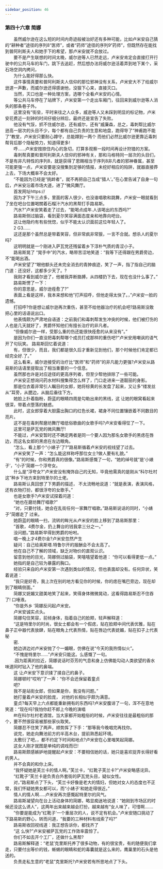 ```yaml
---
sidebar_position: 46
---
```

### 第四十六章 简娜  


　　虽然威尔逊在这么短的时间内奇迹般被治好还有多种可能，比如卢米安自己猜的“耕种者”途径的序列8“医师”，或者“药师”途径的序列9“药师”，但既然存在能找到普阿利斯夫人和她手下的希望，那卢米安就不会放过。  
　　要不是产生联想的时间太晚，威尔逊等人已然走远，卢米安肯定会直接打开行驶中的公共马车的车门，跳下去追赶，然后想办法将威尔逊活着弄到地下某个，采石场空洞内拷问，  
　　为什么能好得那么快。  
　　这件事情真要和普阿利斯夫人信仰的那位邪神没有关系，卢米安大不了给威尔逊道一声歉，而威尔逊还得感谢他，没狠下心来，直接灭口。  
　　当然，灭口也是一种处理方案，选哪个全看卢米安的心情。  
　　等公共马车停在了站牌下，卢米安第一个走出车厢门，往回来到威尔逊等人消失的那条巷子外。  
　　这里没有“街垒，平时来往之人众多，威逊等人又未踩到明显的标记物，卢米安花费近一刻钟的时间仔细分辨后，最终还是宣告了失败。  
　　他没有气馁，抓不住威尔逊，还有威尔，还有”威廉森，总之，毒刺帮比威尔逊高一层次的头目不少，每个都有自己负责的生意和地盘，跑得导了“神甫跑不能了”教堂，卢米安只要耐心蹲守，总能蹲到一两个 而他们必然比威尔逊更靠近毒刺帮背后那个隐秘势力，知道得更多!  
　　呼......卢米安按捺住内心的急切，打算多观察一段时间再设计狩猎的方案。  
　　毒刺帮真要和普阿利斯夫人信仰的邪神有关，那和马格特同一层次的头目们，不是有非凡特性的序列8，就是获得了恩赐相当于序列8非凡者的邪神眷属，甚至可能更强一点，卢米安要是没搜集到足够的情报，未挖好相应的陷阱，就器直接莽上去，下场大概率不会太好。  
　　“不能因为已经是“挑衅者”，就不再把自己当成“猎人’。”在心里告诫了自身一句后，卢米安沿着市场大道，进了“微风舞厅。  
　　首发网址https://  
　　因为才下午三点多，里面的客人很少，也没谁唱歌和跳舞，卢米安一眼就看到了坐在吧台位置喝關着石榴汁汽水的黑帮打手路易斯。  
　　汽水?”卢米安笑着走了过去，“能喝点成年.人该喝出的东西吗?”  
　　路易斯侧过脑袋，看到夏尔笑容满面态度亲和地靠向吧台。  
　　这让他隐约有有些恍惚，似乎不能太认识面前这位年轻人了。  
　　2 G3......  
　　这还是那个虽然总是带着笑容，但非常疯非常狠，一言不合就。想杀人的夏尔吗?  
　　这明明就是一个刚进入萨瓦党还残留着乡下淳朴气质的青涩小子。  
　　路易斯晃了 “晃手中”的汽水，略带苦涩地笑道：“我等下还得跟在男爵旁边，不“能喝出酒。  
　　卢米安望了“眼他额头还未完全消去的青肿痕迹，笑了一声，指了指自己的脑门道：还没好，这都多少天了。?  
　　我刚才看到威尔逊了，他被我弄断胳膊，从四楼扔下去，现在也没什么事了。”  
　　路易斯愣了一下：  
　　你的意思是，威尔逊痊愈了?”  
　　表面上看是这样，我本来想和他”打声招呼，但他走得太快了。，”卢米安一脸的遗憾。  
　　打招呼?你是想让威尔逊再次重伤，甚至不给他器治疗的机会吧?路易斯没敢把心里的话语说出口。  
　　他表情颇为严肃地自语道：之前我们和毒刺帮发生冲突的时候，他们被打伤的人也是几天就好了，男爵怀知他们有擅长治疗的非凡者。  
　　“但像威尔逊一样，受那么重的伤还能很快痊愈的从来没有”。”  
　　是因为你们一直没把毒刺帮哪个成员打成那样的重伤吧?”卢米安用嘲讽的语气开了句玩笑。 路易斯回忆着说道：  
　　有，但很少，而且，我们都是很久后才重新见到他们，那个时候他们肯定都已经完全好.了。”  
　　这么看来，威尔逊接受的治疗比“医师”和“药师”的非凡能力更强?卢米安从路易斯的话语里提取出了相当重要的一个信息。  
　　虽然那也许是对应途径的更高序列者，但至少帮他排除了一些可能。  
　　卢米安正想询问药水材料搜集得怎么样了，门口走进来一道靓丽的身影。  
　　那是位衣着非常引人瞩目的女郎，她将棕黄的长发盘了起来，又让多“缕发丝从”耳旁，从腮边，从脑后垂往下方。  
　　她脸上扑着脂粉，蔚蓝的眼睛四周是勾勒出来的黑线，这 让她的眼窝看起来很深，带着点堕落的魅惑。  
　　此时，这女郎穿着大胆露出胸口的红色长裙，裙身不同位置镶嵌着不同数目的亮片。  
　　这不是在毒刺帮磨坊舞厅唱低俗歌曲的女歌手吗?卢米安看得怔了一下。  
　　这里可是萨瓦党的微风舞厅!  
　　不能过，卢米安暂时还不确定两者是同一个要人因为那名女歌手的黑痣在唇边，而这名女郎的黑痣在左边眼角。  
　　“怎么，看上那个“小婊子’了?”路易斯循着卢米安的视线望了过去。  
　　卢米安笑了一声：“怎么能这样称呼那位女士?做人要有礼貌。”  
　　“有”的时候，你和男爵真的很像。”路易斯感慨了一句，“她的绰号就”是‘小婊子’，“小子’简娜一个浮夸女。  
　　什么是“浮夸女?”卢米安没有掩饰自己的无知，毕竟他需真的是刚从“科尔杜村这”种乡下地方来到特里尔的土佬。  
　　路易斯认真回想了下男爵的描述， 不太流畅地说道：“就是表演，表演风格，还有衣物打扮，都很浮夸的女歌手。”  
　　也是女歌手?卢米安试探着问道：  
　　“她也在磨坊舞厅唱歌?”  
　　“对，只要付钱，她会在乱街任何一家舞厅唱歌。”路易斯说话的同时，“小婊子”简娜走了 过来。  
　　她蔚蓝的眼睛一扫，流转的眸光从卢米安的脸上移到了路易斯那里：  
　　”首歌，4费尔金，扔上舞台的钱我拿三分之一。”  
　　没问题。”路易斯早得到男爵的吩咐。  
　　唱一晚上才4费尔金?卢米安忽然产生  
　　疑问：自己给奥斯塔.特鲁尔开的报酬会不会太高了。  
　　他在自己不了解的领域，缺乏对物价的直观认识。  
　　留意到他的目光，简娜侧过脑袋，笑嘻嘻望着他道： “你可以看得更低一点。”  
　　她指的是自己较为暴露的胸口。  
　　经验只来自的卢米安第一次遇到类似的情况，但也表面却没有。任何异状，笑着说道：  
　　“我只是好奇，我上次在别的地方看见你的时候，你的痣在嘴巴旁边，现在却到了眼睛侧面。”  
　　简娜又妩媚又甜美地笑了起来，笑得身体微微晃动，这看得路易斯忍不住吞了! 口唾液。  
　　“你是外乡 ’简娜反问起卢米安。  
　　卢米安诚实点头。  
　　简娜勾住笑容，前倾身体，指着自己的脸颊，轻声解释道：  
　　“这是特里尔的时尚，很女士都会有一个假痣，贴在脸颊中间代表优雅，贴在鼻子正中器代表放肆，贴在眼角上代表热情，贴在唇边代表妩媚，贴在扣子上代表秘  
　　密.  
　　她边讲边对卢米安抛了个一媚眼，仿佛在说“今天的我热情似火”。  
　　“不愧是特里尔……”卢米安只能这。么感慨了一句。  
　　.因为距离的拉近，简娜说话时芬芳的气息和身上仿佛能勾动人类欲望的香水味道同时钻入了他的鼻端。  
　　这 让卢米安下意识揉了揉自己的鼻子。  
　　简娜顿时“哎哟”了一声：“你不会还保留着童贞  
　　吧?  
　　我不是站街女郎，但如果是你，我没有问题。”  
　　她打量着卢米安的脸庞， 对他的长相似乎颇为满意。  
　　童贞?每天早上六点都能重新拥有的东西吗?卢米安腹诽了一句，浑不在意地笑道：“现在吗?我怕你赶不郎上今晚的演唱  
　　#t在科尔杜村老酒馆，当大家都开始粗俗的时候，卢米安往往是最粗俗的那个，要不然很容易被那些家伙取笑。  
　　简娜忍不住笑了两声，顺势挥了下手：“那等我今晚唱完再找你。  
　　说完，她走向舞池前方的半高木台，提前熟悉起环境。  
　　太敷衍了吧，，都不约定下时间和地点?卢米安在心里嗤笑起简娜。  
　　这女人刚才就图是单纯的调戏而已!  
　　路易斯颇感嫉妒地提醒起卢米安：不要相信她的话，她只是喜欢捉弄长得好看的男人。  
　　并不会真的和你上床。  
　　“我怀疑她是芙兰卡的情人啊。”芙兰卡，“红靴子芙兰卡?”卢米安略感诧异。  
　　“红靴子”芙兰卡是负责白外套街的萨瓦党头目，疑似女性。  
　　对，”路易斯点了下头，“芙兰卡好像是老大的情妇，但她对女人的态度也不正常，我们怀疑她男女都可以，而“小婊子’和她走得很近。”  
　　情人的情人啊..…卢米安再次感慨起特里尔的风气。  
　　路易斯凝望向在台上活动身体的简娜，略显痴迷地说道：“她刚到市场区的时候还没这么诱人”，这两年出来越来越会打扮，越来越有“女人味了，可惜啊.……  
　　”你要是能成为“红靴子’一个重层次的人，说不定有机会。”卢米安随口挑动了下路易斯的野心，转而问道，“我要的三种材料有线索了吗?”  
　　路易斯收回视线道：我正想告诉你，都找齐了  
　　“这 么快?”卢米安被萨瓦党的工作效率震惊了。  
　　你们不如去开个工厂，还做什么黑帮?  
　　路易斯解释道：“老鼠’克里斯托养了很多动物，有的很宝贵，有的随便我们拿走，只要付出等价的钱，蜥蜴的眼睛和蛇的毒囊就是这么来的，鹰巢里的石头是他送的。  
　　负责走私生意的“老鼠”克里斯托?卢米安若有所思地点了下头。  

